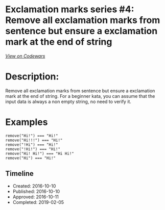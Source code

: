 # Exclamation marks series #4: Remove all exclamation marks from sentence but ensure a exclamation mark at the end of string
[*View on Codewars*](https://www.codewars.com/kata/exclamation-marks-series-number-4-remove-all-exclamation-marks-from-sentence-but-ensure-a-exclamation-mark-at-the-end-of-string)

# Description:

Remove all exclamation marks from sentence but ensure a exclamation mark at the end of string. For a beginner kata, you can assume that the input data is always a non empty string, no need to verify it.

# Examples

```
remove("Hi!") === "Hi!"
remove("Hi!!!") === "Hi!"
remove("!Hi") === "Hi!"
remove("!Hi!") === "Hi!"
remove("Hi! Hi!") === "Hi Hi!"
remove("Hi") === "Hi!"
```


## Timeline
- Created: 2016-10-10
- Published: 2016-10-10
- Approved: 2016-10-11
- Completed: 2019-02-05
